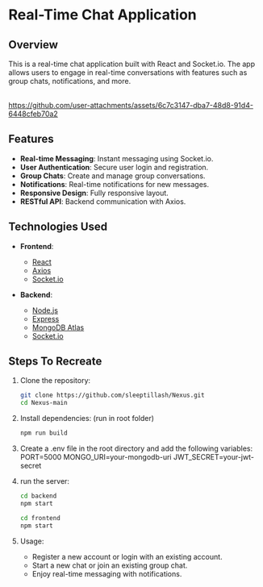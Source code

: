 # Real-Time Chat Application

## Overview

This is a real-time chat application built with React and Socket.io. The app allows users to engage in real-time conversations with features such as group chats, notifications, and more.
<br><br/>



https://github.com/user-attachments/assets/6c7c3147-dba7-48d8-91d4-6448cfeb70a2


## Features
- **Real-time Messaging**: Instant messaging using Socket.io.
- **User Authentication**: Secure user login and registration.
- **Group Chats**: Create and manage group conversations.
- **Notifications**: Real-time notifications for new messages.
- **Responsive Design**: Fully responsive layout.
- **RESTful API**: Backend communication with Axios.

## Technologies Used
- **Frontend**:
  - [React](https://reactjs.org/)
  - [Axios](https://axios-http.com/)
  - [Socket.io](https://socket.io/)

- **Backend**:
  - [Node.js](https://nodejs.org/)
  - [Express](https://expressjs.com/)
  - [MongoDB Atlas](https://www.mongodb.com/atlas)
  - [Socket.io](https://socket.io/)

## Steps To Recreate

1. Clone the repository:
   ```bash
   git clone https://github.com/sleeptillash/Nexus.git
   cd Nexus-main
   
2. Install dependencies: (run in root folder) 
   ```bash
   npm run build
   
3. Create a .env file in the root directory and add the following variables:
   PORT=5000
   MONGO_URI=your-mongodb-uri
   JWT_SECRET=your-jwt-secret

5. run the server:
   ```bash
   cd backend
   npm start

   cd frontend
   npm start
   
6. Usage:
    - Register a new account or login with an existing account.
    - Start a new chat or join an existing group chat.
    - Enjoy real-time messaging with notifications.


